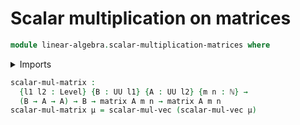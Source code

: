 # Scalar multiplication on matrices

```agda
module linear-algebra.scalar-multiplication-matrices where
```

<details><summary>Imports</summary>

```agda
open import linear-algebra.matrices
open import linear-algebra.scalar-multiplication-vectors
open import foundation.universe-levels
open import elementary-number-theory.natural-numbers
```

</details>

```agda
scalar-mul-matrix :
  {l1 l2 : Level} {B : UU l1} {A : UU l2} {m n : ℕ} →
  (B → A → A) → B → matrix A m n → matrix A m n
scalar-mul-matrix μ = scalar-mul-vec (scalar-mul-vec μ)
```
